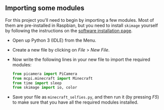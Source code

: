 ## Importing some modules

For this project you'll need to begin by importing a few modules. Most of them are pre-installed in Raspbian, but you need to install `skimage` yourself by following the instructions on the [software installation page](https://projects.raspberrypi.org/en/projects/minecraft-selfies/requirements/software/).

- Open up Python 3 (IDLE) from the Menu.
- Create a new file by clicking on *File* > *New File*.
- Now write the following lines in your new file to import the required modules:

	``` python
	from picamera import PiCamera
	from mcpi.minecraft import Minecraft
	from time import sleep
	from skimage import io, color
	```

- Save your file as `minecraft_selfies.py`, and then run it (by pressing *F5*) to make sure that you have all the required modules installed.

